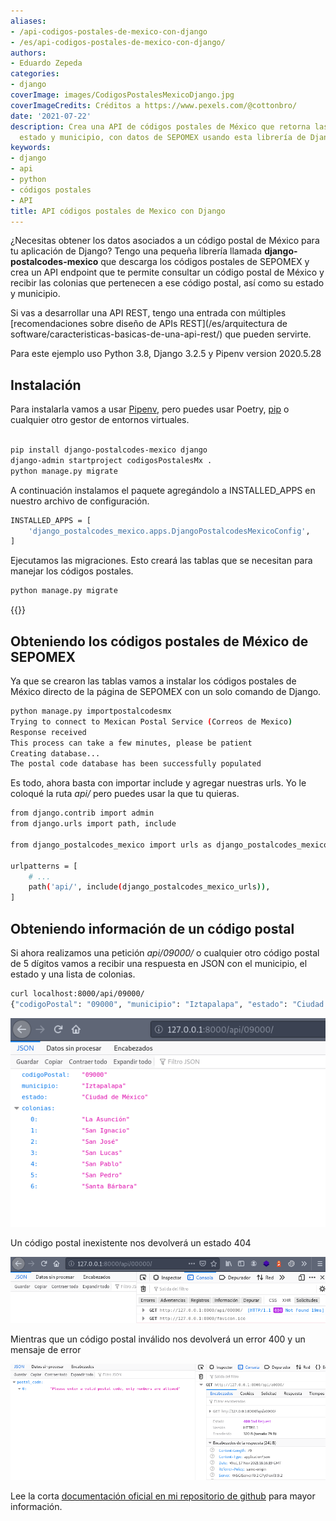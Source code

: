 ```yaml
---
aliases:
- /api-codigos-postales-de-mexico-con-django
- /es/api-codigos-postales-de-mexico-con-django/
authors:
- Eduardo Zepeda
categories:
- django
coverImage: images/CodigosPostalesMexicoDjango.jpg
coverImageCredits: Créditos a https://www.pexels.com/@cottonbro/
date: '2021-07-22'
description: Crea una API de códigos postales de México que retorna las colonias,
  estado y municipio, con datos de SEPOMEX usando esta librería de Django.
keywords:
- django
- api
- python
- códigos postales
- API
title: API códigos postales de Mexico con Django
---
```


¿Necesitas obtener los datos asociados a un código postal de México para tu aplicación de Django? Tengo una pequeña librería llamada **django-postalcodes-mexico** que descarga los códigos postales de SEPOMEX y crea un API endpoint que te permite consultar un código postal de México y recibir las colonias que pertenecen a ese código postal, así como su estado y municipio.

Si vas a desarrollar una API REST, tengo una entrada con múltiples [recomendaciones sobre diseño de APIs REST](/es/arquitectura de software/caracteristicas-basicas-de-una-api-rest/) que pueden servirte.

Para este ejemplo uso Python 3.8, Django 3.2.5 y Pipenv version 2020.5.28

## Instalación

Para instalarla vamos a usar [Pipenv](/es/python/pipenv-el-administrador-de-entornos-virtuales-que-no-conoces/), pero puedes usar Poetry, [pip](/es/python/python-virtualenv-tutorial-basico-en-linux/) o cualquier otro gestor de entornos virtuales.

```bash

pip install django-postalcodes-mexico django
django-admin startproject codigosPostalesMx .
python manage.py migrate
```

A continuación instalamos el paquete agregándolo a INSTALLED\_APPS en nuestro archivo de configuración.

```bash
INSTALLED_APPS = [
    'django_postalcodes_mexico.apps.DjangoPostalcodesMexicoConfig',
]
```

Ejecutamos las migraciones. Esto creará las tablas que se necesitan para manejar los códigos postales.

```bash
python manage.py migrate
```

{{<ad>}}

## Obteniendo los códigos postales de México de SEPOMEX

Ya que se crearon las tablas vamos a instalar los códigos postales de México directo de la página de SEPOMEX con un solo comando de Django.

```bash
python manage.py importpostalcodesmx
Trying to connect to Mexican Postal Service (Correos de Mexico)
Response received
This process can take a few minutes, please be patient
Creating database...
The postal code database has been successfully populated
```

Es todo, ahora basta con importar include y agregar nuestras urls. Yo le coloqué la ruta _api/_ pero puedes usar la que tu quieras.

```bash
from django.contrib import admin
from django.urls import path, include

from django_postalcodes_mexico import urls as django_postalcodes_mexico_urls

urlpatterns = [
    # ...
    path('api/', include(django_postalcodes_mexico_urls)),
]
```

## Obteniendo información de un código postal

Si ahora realizamos una petición _api/09000/_ o cualquier otro código postal de 5 dígitos vamos a recibir una respuesta en JSON con el municipio, el estado y una lista de colonias.

```bash
curl localhost:8000/api/09000/
{"codigoPostal": "09000", "municipio": "Iztapalapa", "estado": "Ciudad de M\u00e9xico", "colonias": ["La Asunci\u00f3n", "San Ignacio", "San Jos\u00e9", "San Lucas", "San Pablo", "San Pedro", "Santa B\u00e1rbara"]}
```

![Resultado de consulta del código postal "09000" a la API de Django](images/Api-codigos-postales-mx.png)

Un código postal inexistente nos devolverá un estado 404

![Código postal inexistente que devuelve un mensaje de error](images/Captura-de-pantalla-de-2021-11-17-12-15-24.png)

Mientras que un código postal inválido nos devolverá un error 400 y un mensaje de error

![Código postal inválido que devuelve un error](images/Codigo-postal-invalido.png)

Lee la corta [documentación oficial en mi repositorio de github](https://github.com/EduardoZepeda/django-postalcodes-mexico) para mayor información.